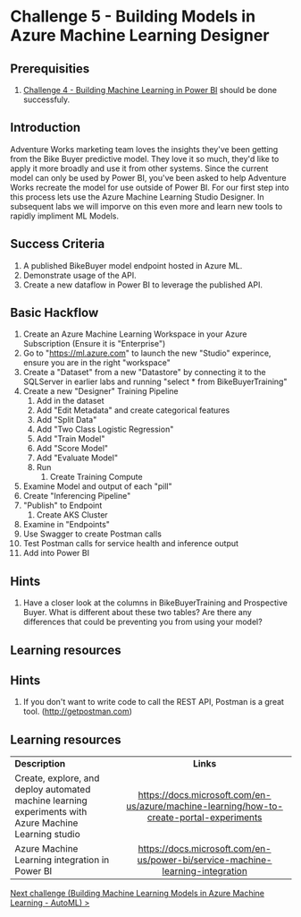 # Challenge 5 - Building Models in Azure Machine Learning Designer

## Prerequisities

1. [Challenge 4 - Building Machine Learning in Power BI](./04-PowerBIAutoML.md) should be done successfuly.

## Introduction

Adventure Works marketing team loves the insights they've been getting from the Bike Buyer predictive model.  They love it so much, they'd like to apply it more broadly and use it from other systems.  Since the current model can only be used by Power BI, you've been asked to help Adventure Works recreate the model for use outside of Power BI.  For our first step into this process lets use the Azure Machine Learning Studio Designer.  In subsequent labs we will imporve on this even more and learn new tools to rapidly impliment ML Models.

## Success Criteria
1.  A published BikeBuyer model endpoint hosted in Azure ML.
1.  Demonstrate usage of the API.
1.  Create a new dataflow in Power BI to leverage the published API.

## Basic Hackflow
1. Create an Azure Machine Learning Workspace in your Azure Subscription (Ensure it is "Enterprise")
1. Go to "https://ml.azure.com" to launch the new "Studio" experince, ensure you are in the right "workspace"
1. Create a "Dataset" from a new "Datastore" by connecting it to the SQLServer in earlier labs and running "select * from BikeBuyerTraining"
1. Create a new "Designer" Training Pipeline
   1. Add in the dataset
   2. Add "Edit Metadata" and create categorical features
   3. Add "Split Data"
   4. Add "Two Class Logistic Regression" 
   5. Add "Train Model"
   6. Add "Score Model"
   7. Add "Evaluate Model"
   8. Run
      1. Create Training Compute
1. Examine Model and output of each "pill"
1. Create "Inferencing Pipeline"
1. "Publish" to Endpoint
   1. Create AKS Cluster
1. Examine in "Endpoints"
1. Use Swagger to create Postman calls
1. Test Postman calls for service health and inference output
1. Add into Power BI 


## Hints

1.  Have a closer look at the columns in BikeBuyerTraining and Prospective Buyer.  What is different about these two tables?  Are there any differences that could be preventing you from using your model?

## Learning resources

## Hints
1.  If you don't want to write code to call the REST API, Postman is a great tool. (http://getpostman.com)


## Learning resources

|                                            |                                                                                                                                                       |
| ------------------------------------------ | :---------------------------------------------------------------------------------------------------------------------------------------------------: |
| **Description**                            |                                                                       **Links**                                                                       |
| Create, explore, and deploy automated machine learning experiments with Azure Machine Learning studio                    |        <https://docs.microsoft.com/en-us/azure/machine-learning/how-to-create-portal-experiments>         |
| Azure Machine Learning integration in Power BI | <https://docs.microsoft.com/en-us/power-bi/service-machine-learning-integration> |

[Next challenge (Building Machine Learning Models in Azure Machine Learning - AutoML) >](./06-AMLAutoML.md)
